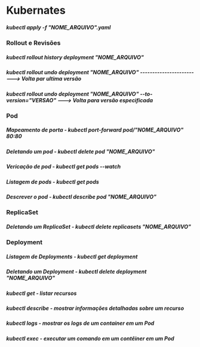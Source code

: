 # Kubernates

##### kubectl apply -f "NOME_ARQUIVO".yaml

### Rollout e Revisões
 
##### kubectl rollout history deployment "NOME_ARQUIVO"
##### kubectl rollout undo deployment "NOME_ARQUIVO" -------------------------> Volta par ultima versão
##### kubectl rollout undo deployment "NOME_ARQUIVO" --to-version="VERSAO" ---> Volta para versão especificada

### Pod

##### Mapeamento de porta - kubectl port-forward pod/"NOME_ARQUIVO" 80:80
##### Deletando um pod    - kubectl delete pod "NOME_ARQUIVO"
##### Vericação de pod    - kubectl get pods --watch
##### Listagem de pods    - kubectl get pods
##### Descrever o pod     - kubectl describe pod "NOME_ARQUIVO"

### ReplicaSet

##### Deletando um ReplicaSet    - kubectl delete replicasets "NOME_ARQUIVO"

### Deployment

##### Listagem de Deployments    - kubectl get deployment
##### Deletando um Deployment    - kubectl delete deployment "NOME_ARQUIVO"

#####  kubectl get - listar recursos
#####  kubectl describe - mostrar informações detalhadas sobre um recurso
#####  kubectl logs - mostrar os logs de um container em um Pod
#####  kubectl exec - executar um comando em um contêiner em um Pod